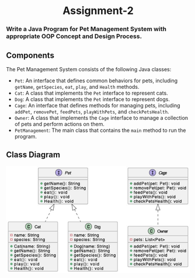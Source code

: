 
<h1 align="center">Assignment-2</h1>

### Write a Java Program for Pet Management System with appropriate OOP Concept and Design Process.

## Components
The Pet Management System consists of the following Java classes:

- `Pet`: An interface that defines common behaviors for pets, including `getName`, `getSpecies`, `eat`, `play`, and `Health` methods.
- `Cat`: A class that implements the `Pet` interface to represent cats.
- `Dog`: A class that implements the `Pet` interface to represent dogs.
- `Cage`: An interface that defines methods for managing pets, including `addPet`, `removePet`, `feedPets`, `playWithPets`, and `checkPetsHealth`.
- `Owner`: A class that implements the `Cage` interface to manage a collection of pets and perform actions on them.
- `PetManagement`: The main class that contains the `main` method to run the program.


## Class Diagram
![](Images/concept.jpg)